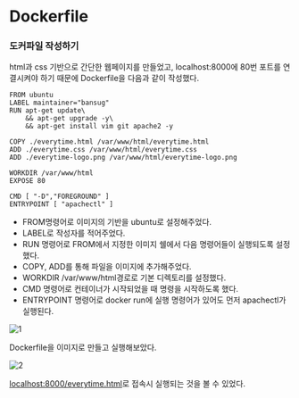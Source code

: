 # Dockerfile

### 도커파일 작성하기

html과 css 기반으로 간단한 웹페이지를 만들었고, localhost:8000에 80번 포트를 연결시켜야 하기 때문에 Dockerfile을 다음과 같이 작성했다.

```docker
FROM ubuntu
LABEL maintainer="bansug"
RUN apt-get update\
    && apt-get upgrade -y\
    && apt-get install vim git apache2 -y

COPY ./everytime.html /var/www/html/everytime.html
ADD ./everytime.css /var/www/html/everytime.css
ADD ./everytime-logo.png /var/www/html/everytime-logo.png

WORKDIR /var/www/html
EXPOSE 80

CMD [ "-D","FOREGROUND" ]
ENTRYPOINT [ "apachectl" ]
```

- FROM명령어로 이미지의 기반을 ubuntu로 설정해주었다.
- LABEL로 작성자를 적어주었다.
- RUN 명령어로 FROM에서 지정한 이미지 쉘에서 다음 명령어들이 실행되도록 설정했다.
- COPY, ADD를 통해 파일을 이미지에 추가해주었다.
- WORKDIR /var/www/html경로로 기본 디렉토리를 설정했다.
- CMD 명령어로 컨테이너가 시작되었을 때 명령을 시작하도록 했다.
- ENTRYPOINT 명령어로 docker run에 실행 명령어가 있어도 먼저 apachectl가 실행된다.

![1](https://user-images.githubusercontent.com/97159967/218309492-1fe80e99-92fd-46ec-a30b-394de25e0036.png)

Dockerfile을 이미지로 만들고 실행해보았다.

![2](https://user-images.githubusercontent.com/97159967/218309497-d7fea11d-5911-4bc4-bc9c-97860615ebc2.png)

[localhost:8000/everytime.html](http://localhost:8000/everytime.html)로 접속시 실행되는 것을 볼 수 있었다.
